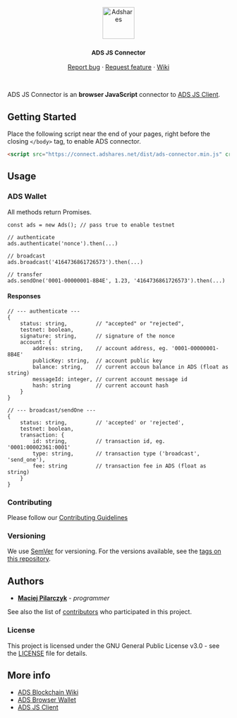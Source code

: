 <p align="center">
  <a href="https://adshares.net/">
    <img src="https://adshares.net/logos/ads.svg" alt="Adshares" width=72 height=72>
  </a>
  <h3 align="center"><small>ADS JS Connector</small></h3>
  <p align="center">
    <a href="https://github.com/adshares/ads-js-connector/issues/new?template=bug_report.md&labels=Bug">Report bug</a>
    ·
    <a href="https://github.com/adshares/ads-js-connector/issues/new?template=feature_request.md&labels=New%20Feature">Request feature</a>
    ·
    <a href="https://github.com/adshares/ads-js-connector/wiki">Wiki</a>
  </p>
</p>

<br>

ADS JS Connector is an **browser JavaScript** connector to [ADS JS Client](https://github.com/adshares/ads-js-client).

## Getting Started

Place the following script near the end of your pages, right before the closing `</body>` tag, to enable ADS connector.

```html
<script src="https://connect.adshares.net/dist/ads-connector.min.js" crossorigin="anonymous"></script>
```

## Usage

### ADS Wallet

All methods return Promises.

```
const ads = new Ads(); // pass true to enable testnet

// authenticate
ads.authenticate('nonce').then(...)

// broadcast
ads.broadcast('4164736861726573').then(...)

// transfer
ads.sendOne('0001-00000001-8B4E', 1.23, '4164736861726573').then(...)

```

#### Responses

``` 
// --- authenticate ---
{
    status: string,         // "accepted" or "rejected",
    testnet: boolean,
    signature: string,      // signature of the nonce
    account: {
        address: string,    // account address, eg. '0001-00000001-8B4E'
        publicKey: string,  // account public key
        balance: string,    // current accoun balance in ADS (float as string)
        messageId: integer, // current account message id
        hash: string        // current account hash
    }
}
```
``` 
// --- broadcast/sendOne ---
{
    status: string,         // 'accepted' or 'rejected',
    testnet: boolean,
    transaction: {
        id: string,         // transaction id, eg. '0001:00002361:0001'
        type: string,       // transaction type ('broadcast', 'send_one'),
        fee: string         // transaction fee in ADS (float as string)
    }
}
```

### Contributing

Please follow our [Contributing Guidelines](docs/CONTRIBUTING.md)

### Versioning

We use [SemVer](http://semver.org/) for versioning. For the versions available, see the [tags on this repository](https://github.com/adshares/ads-js-connector/tags). 

## Authors

- **[Maciej Pilarczyk](https://github.com/m-pilarczyk)** - _programmer_

See also the list of [contributors](https://github.com/adshares/ads-js-connector/contributors) who participated in this project.

### License

This project is licensed under the GNU General Public License v3.0 - see the [LICENSE](LICENSE) file for details.

## More info

- [ADS Blockchain Wiki](https://github.com/adshares/ads/wiki)
- [ADS Browser Wallet](https://github.com/adshares/ads-browser-wallet)
- [ADS JS Client](https://github.com/adshares/ads-js-client)
